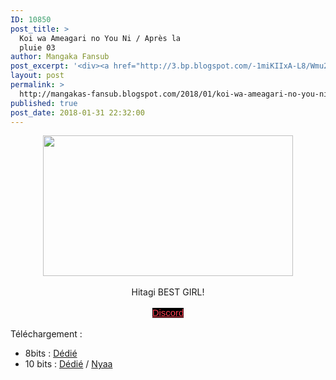 ```yaml
---
ID: 10850
post_title: >
  Koi wa Ameagari no You Ni / Après la
  pluie 03
author: Mangaka Fansub
post_excerpt: '<div><a href="http://3.bp.blogspot.com/-1miKIIxA-L8/Wmu24VKYy6I/AAAAAAAABHc/VIYmTzx-fZcMI4w5s-Q2xE9ArMYFm8WHQCK4BGAYYCw/s1600/vlcsnap-error184.png"><img border="0" height="225" src="https://3.bp.blogspot.com/-1miKIIxA-L8/Wmu24VKYy6I/AAAAAAAABHc/VIYmTzx-fZcMI4w5s-Q2xE9ArMYFm8WHQCK4BGAYYCw/s400/vlcsnap-error184.png" width="400"></a></div><div><br></div><div>Hitagi BEST GIRL!</div><div><br></div><div><a href="https://discord.gg/xzxCd89" target="_blank">Discord</a></div><div><br></div><div>T&eacute;l&eacute;chargement :</div><div></div><ul><li>8bits : <a href="https://ddl.family-desuyo.moe/Anime/Koi%20wa%20%28Apr%C3%A8s%20la%20Pluie%29/%5BMangakas-Family%5D%20Koi%20wa%20Ameagari%20no%20Y%C3%B4%20ni%20%28Apr%C3%A8s%20la%20Pluie%29%20-%2003%20VOSTFR%20%5BTV%201080p%20AAC%5D%20%5B0D0B8675%5D.mp4" target="_blank">D&eacute;di&eacute;</a>&nbsp;</li><li>10 bits : <a href="https://ddl.family-desuyo.moe/Anime/Koi%20wa%20%28Apr%C3%A8s%20la%20Pluie%29/%5BMangakas-Family%5D%20Koi%20wa%20Ameagari%20no%20Y%C3%B4%20ni%20%28Apr%C3%A8s%20la%20Pluie%29%20-%2003%20VOSTFR%20%5BTV%201080p%2010bits%20E-AC3%5D%20%5B44A9F7C6%5D.mkv" target="_blank">D&eacute;di&eacute;</a> / <a href="https://nyaa.si/view/1002037" target="_blank">Nyaa</a></li></ul>'
layout: post
permalink: >
  http://mangakas-fansub.blogspot.com/2018/01/koi-wa-ameagari-no-you-ni-apres-la_31.html
published: true
post_date: 2018-01-31 22:32:00
---
```

<div class="separator" style="clear: both; text-align: center;"><a href="http://3.bp.blogspot.com/-1miKIIxA-L8/Wmu24VKYy6I/AAAAAAAABHc/VIYmTzx-fZcMI4w5s-Q2xE9ArMYFm8WHQCK4BGAYYCw/s1600/vlcsnap-error184.png" imageanchor="1" style="margin-left: 1em; margin-right: 1em;"><img border="0" height="225" src="https://3.bp.blogspot.com/-1miKIIxA-L8/Wmu24VKYy6I/AAAAAAAABHc/VIYmTzx-fZcMI4w5s-Q2xE9ArMYFm8WHQCK4BGAYYCw/s400/vlcsnap-error184.png" width="400" /></a></div><div class="separator" style="clear: both; text-align: center;"><br /></div><div class="separator" style="clear: both; text-align: center;">Hitagi BEST GIRL!</div><div class="separator" style="clear: both; text-align: center;"><br /></div><div class="separator" style="clear: both; text-align: center;"><a href="https://discord.gg/xzxCd89" style="background-color: black; color: #ff4152; font-family: &quot;trebuchet ms&quot;, trebuchet, sans-serif; font-size: 14.85px;" >Discord</a></div><div class="separator" style="clear: both; text-align: center;"><br /></div><div class="separator" style="clear: both; text-align: left;">Téléchargement :</div><div class="separator" style="clear: both; text-align: left;"></div><ul><li>8bits : <a href="https://ddl.family-desuyo.moe/Anime/Koi%20wa%20%28Apr%C3%A8s%20la%20Pluie%29/%5BMangakas-Family%5D%20Koi%20wa%20Ameagari%20no%20Y%C3%B4%20ni%20%28Apr%C3%A8s%20la%20Pluie%29%20-%2003%20VOSTFR%20%5BTV%201080p%20AAC%5D%20%5B0D0B8675%5D.mp4" >Dédié</a>&nbsp;</li><li>10 bits : <a href="https://ddl.family-desuyo.moe/Anime/Koi%20wa%20%28Apr%C3%A8s%20la%20Pluie%29/%5BMangakas-Family%5D%20Koi%20wa%20Ameagari%20no%20Y%C3%B4%20ni%20%28Apr%C3%A8s%20la%20Pluie%29%20-%2003%20VOSTFR%20%5BTV%201080p%2010bits%20E-AC3%5D%20%5B44A9F7C6%5D.mkv" >Dédié</a> / <a href="https://nyaa.si/view/1002037" >Nyaa</a></li></ul>